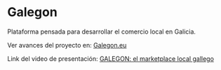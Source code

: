 # Galegon
Plataforma pensada para desarrollar el comercio local en Galicia. 

Ver avances del proyecto en:
<a href="https://galegon.eu/">Galegon.eu</a>

Link del video de presentación:
<a href="https://www.youtube.com/watch?v=r8Y6ocPosl0">GALEGON: el marketplace local gallego</a>

